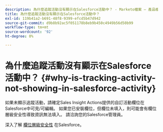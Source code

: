 ```yaml
---
description: 為什麼追蹤活動沒有顯示在Salesforce活動中？ - Marketo檔案 — 產品檔案
title: 為什麼追蹤活動沒有顯示在Salesforce活動中？
exl-id: 119b41a2-b691-48f8-9399-efcd5b47d942
source-git-commit: d9b8b92ac5f051178b8eb9b450c4949b56d50b99
workflow-type: tm+mt
source-wordcount: '92'
ht-degree: 0%

---
```


# 為什麼追蹤活動沒有顯示在Salesforce活動中？ {#why-is-tracking-activity-not-showing-in-salesforce-activity}

如果未顯示追蹤活動，請確定Sales Insight Actions提供的自訂活動欄位在Salesforce中可見/可編輯。 如果您已安裝欄位，但欄位未填入，則可能會有欄位層級安全性導致資訊無法填入。 請洽詢您的Salesforce管理員。

深入了解 [欄位層級安全性](https://help.salesforce.com/articleView?id=admin_fls.htm&amp;type=5) 在Salesforce。

